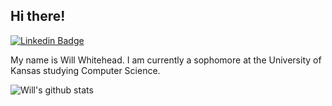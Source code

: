<h2> Hi there!</h2>

[![Linkedin Badge](https://img.shields.io/badge/-willwhitehead122-blue?style=flat-square&logo=Linkedin&logoColor=white&link=https://www.linkedin.com/in/firangizganbarli/)](https://www.linkedin.com/in/willwhitehead122/) 

My name is Will Whitehead. I am currently a sophomore at the University of Kansas studying Computer Science.


![Will's github stats](https://github-readme-stats.vercel.app/api?username=w1lt&hide=["issues"]&show_icons=true)

